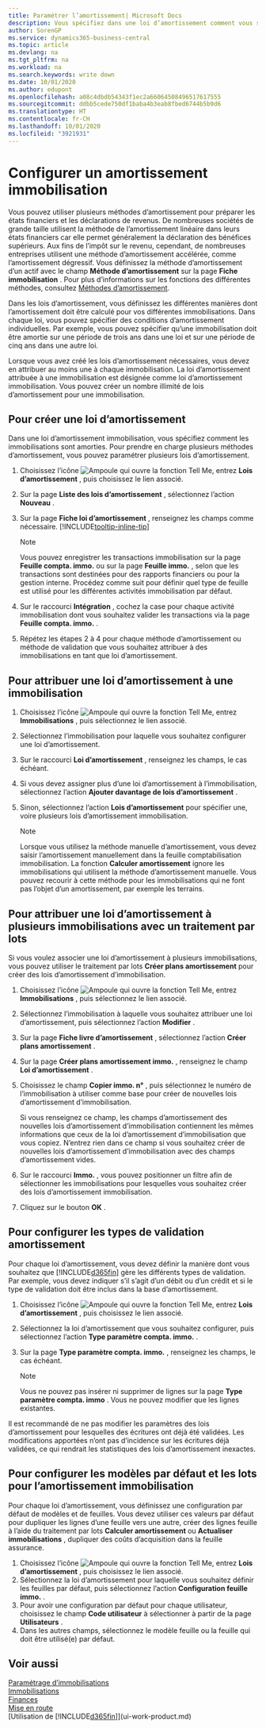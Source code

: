 ```yaml
---
title: Paramétrer l’amortissement| Microsoft Docs
description: Vous spécifiez dans une loi d’amortissement comment vous souhaitez amortir ou déprécier les immobilisations.
author: SorenGP
ms.service: dynamics365-business-central
ms.topic: article
ms.devlang: na
ms.tgt_pltfrm: na
ms.workload: na
ms.search.keywords: write down
ms.date: 10/01/2020
ms.author: edupont
ms.openlocfilehash: a08c4dbdb54343f1ec2a66064508496517617555
ms.sourcegitcommit: ddbb5cede750df1baba4b3eab8fbed6744b5b9d6
ms.translationtype: HT
ms.contentlocale: fr-CH
ms.lasthandoff: 10/01/2020
ms.locfileid: "3921931"
---
```

# <a name="set-up-fixed-asset-depreciation"></a>Configurer un amortissement immobilisation
 Vous pouvez utiliser plusieurs méthodes d’amortissement pour préparer les états financiers et les déclarations de revenus. De nombreuses sociétés de grande taille utilisent la méthode de l’amortissement linéaire dans leurs états financiers car elle permet généralement la déclaration des bénéfices supérieurs. Aux fins de l’impôt sur le revenu, cependant, de nombreuses entreprises utilisent une méthode d’amortissement accélérée, comme l’amortissement dégressif. Vous définissez la méthode d’amortissement d’un actif avec le champ **Méthode d’amortissement** sur la page **Fiche immobilisation** . Pour plus d’informations sur les fonctions des différentes méthodes, consultez [Méthodes d’amortissement](fa-depreciation-methods.md).

 Dans les lois d’amortissement, vous définissez les différentes manières dont l’amortissement doit être calculé pour vos différentes immobilisations. Dans chaque loi, vous pouvez spécifier des conditions d’amortissement individuelles. Par exemple, vous pouvez spécifier qu’une immobilisation doit être amortie sur une période de trois ans dans une loi et sur une période de cinq ans dans une autre loi.

 Lorsque vous avez créé les lois d’amortissement nécessaires, vous devez en attribuer au moins une à chaque immobilisation. La loi d’amortissement attribuée à une immobilisation est désignée comme loi d’amortissement immobilisation. Vous pouvez créer un nombre illimité de lois d’amortissement pour une immobilisation. 

## <a name="to-create-a-depreciation-book"></a>Pour créer une loi d’amortissement
Dans une loi d’amortissement immobilisation, vous spécifiez comment les immobilisations sont amorties. Pour prendre en charge plusieurs méthodes d’amortissement, vous pouvez paramétrer plusieurs lois d’amortissement.  

1. Choisissez l’icône ![Ampoule qui ouvre la fonction Tell Me](media/ui-search/search_small.png "Dites-moi ce que vous voulez faire"), entrez **Lois d’amortissement** , puis choisissez le lien associé.
2. Sur la page **Liste des lois d’amortissement** , sélectionnez l’action **Nouveau** .
3. Sur la page **Fiche loi d’amortissement** , renseignez les champs comme nécessaire. [!INCLUDE[tooltip-inline-tip](includes/tooltip-inline-tip_md.md)]

    > [!NOTE]  
    >   Vous pouvez enregistrer les transactions immobilisation sur la page **Feuille compta. immo.** ou sur la page **Feuille immo.** , selon que les transactions sont destinées pour des rapports financiers ou pour la gestion interne. Procédez comme suit pour définir quel type de feuille est utilisé pour les différentes activités immobilisation par défaut.
4. Sur le raccourci **Intégration** , cochez la case pour chaque activité immobilisation dont vous souhaitez valider les transactions via la page **Feuille compta. immo.** .
5. Répétez les étapes 2 à 4 pour chaque méthode d’amortissement ou méthode de validation que vous souhaitez attribuer à des immobilisations en tant que loi d’amortissement.

## <a name="to-assign-a-depreciation-book-to-a-fixed-asset"></a>Pour attribuer une loi d’amortissement à une immobilisation
1. Choisissez l’icône ![Ampoule qui ouvre la fonction Tell Me](media/ui-search/search_small.png "Dites-moi ce que vous voulez faire"), entrez **Immobilisations** , puis sélectionnez le lien associé.
2. Sélectionnez l’immobilisation pour laquelle vous souhaitez configurer une loi d’amortissement.
3. Sur le raccourci **Loi d’amortissement** , renseignez les champs, le cas échéant.
4. Si vous devez assigner plus d’une loi d’amortissement à l’immobilisation, sélectionnez l’action **Ajouter davantage de lois d’amortissement** .
5. Sinon, sélectionnez l’action **Lois d’amortissement** pour spécifier une, voire plusieurs lois d’amortissement immobilisation.

    > [!NOTE]  
    >   Lorsque vous utilisez la méthode manuelle d’amortissement, vous devez saisir l’amortissement manuellement dans la feuille comptabilisation immobilisation. La fonction **Calculer amortissement** ignore les immobilisations qui utilisent la méthode d’amortissement manuelle. Vous pouvez recourir à cette méthode pour les immobilisations qui ne font pas l’objet d’un amortissement, par exemple les terrains.

## <a name="to-assign-a-depreciation-book-to-multiple-fixed-assets-with-a-batch-job"></a>Pour attribuer une loi d’amortissement à plusieurs immobilisations avec un traitement par lots
Si vous voulez associer une loi d’amortissement à plusieurs immobilisations, vous pouvez utiliser le traitement par lots **Créer plans amortissement** pour créer des lois d’amortissement d’immobilisation.  

1. Choisissez l’icône ![Ampoule qui ouvre la fonction Tell Me](media/ui-search/search_small.png "Dites-moi ce que vous voulez faire"), entrez **Immobilisations** , puis sélectionnez le lien associé.
2. Sélectionnez l’immobilisation à laquelle vous souhaitez attribuer une loi d’amortissement, puis sélectionnez l’action **Modifier** .
3. Sur la page **Fiche livre d’amortissement** , sélectionnez l’action **Créer plans amortissement** .
4. Sur la page **Créer plans amortissement immo.** , renseignez le champ **Loi d’amortissement** .
5. Choisissez le champ **Copier immo. n°** , puis sélectionnez le numéro de l’immobilisation à utiliser comme base pour créer de nouvelles lois d’amortissement d’immobilisation.

    Si vous renseignez ce champ, les champs d’amortissement des nouvelles lois d’amortissement d’immobilisation contiennent les mêmes informations que ceux de la loi d’amortissement d’immobilisation que vous copiez. N’entrez rien dans ce champ si vous souhaitez créer de nouvelles lois d’amortissement d’immobilisation avec des champs d’amortissement vides.  
6. Sur le raccourci **Immo.** , vous pouvez positionner un filtre afin de sélectionner les immobilisations pour lesquelles vous souhaitez créer des lois d’amortissement immobilisation.
7. Cliquez sur le bouton **OK** .

## <a name="to-set-up-depreciation-posting-types"></a>Pour configurer les types de validation amortissement
Pour chaque loi d’amortissement, vous devez définir la manière dont vous souhaitez que [!INCLUDE[d365fin](includes/d365fin_md.md)] gère les différents types de validation. Par exemple, vous devez indiquer s’il s’agit d’un débit ou d’un crédit et si le type de validation doit être inclus dans la base d’amortissement.  

1. Choisissez l’icône ![Ampoule qui ouvre la fonction Tell Me](media/ui-search/search_small.png "Dites-moi ce que vous voulez faire"), entrez **Lois d’amortissement** , puis choisissez le lien associé.  
2. Sélectionnez la loi d’amortissement que vous souhaitez configurer, puis sélectionnez l’action **Type paramètre compta. immo.** .
3. Sur la page **Type paramètre compta. immo.** , renseignez les champs, le cas échéant.

    > [!NOTE]  
    >   Vous ne pouvez pas insérer ni supprimer de lignes sur la page **Type paramètre compta. immo** . Vous ne pouvez modifier que les lignes existantes.

Il est recommandé de ne pas modifier les paramètres des lois d’amortissement pour lesquelles des écritures ont déjà été validées. Les modifications apportées n’ont pas d’incidence sur les écritures déjà validées, ce qui rendrait les statistiques des lois d’amortissement inexactes.

## <a name="to-set-up-default-templates-and-batches-for-fixed-asset-depreciation"></a>Pour configurer les modèles par défaut et les lots pour l’amortissement immobilisation
Pour chaque loi d’amortissement, vous définissez une configuration par défaut de modèles et de feuilles. Vous devez utiliser ces valeurs par défaut pour dupliquer les lignes d’une feuille vers une autre, créer des lignes feuille à l’aide du traitement par lots **Calculer amortissement** ou **Actualiser immobilisations** , dupliquer des coûts d’acquisition dans la feuille assurance.  

1. Choisissez l’icône ![Ampoule qui ouvre la fonction Tell Me](media/ui-search/search_small.png "Dites-moi ce que vous voulez faire"), entrez **Lois d’amortissement** , puis choisissez le lien associé.  
2. Sélectionnez la loi d’amortissement pour laquelle vous souhaitez définir les feuilles par défaut, puis sélectionnez l’action **Configuration feuille immo.** .  
3. Pour avoir une configuration par défaut pour chaque utilisateur, choisissez le champ **Code utilisateur** à sélectionner à partir de la page **Utilisateurs** .  
4. Dans les autres champs, sélectionnez le modèle feuille ou la feuille qui doit être utilisé(e) par défaut.  

## <a name="see-also"></a>Voir aussi
[Paramétrage d’immobilisations](fa-setup.md)  
[Immobilisations](fa-manage.md)  
[Finances](finance.md)  
[Mise en route](product-get-started.md)  
[Utilisation de [!INCLUDE[d365fin](includes/d365fin_md.md)]](ui-work-product.md)
